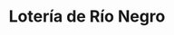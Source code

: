 ---
title: "Lotería de Río Negro"
url: /cipolletti/loteria-de-rio-negro-avenida-mengelle/
shop: lotería
---